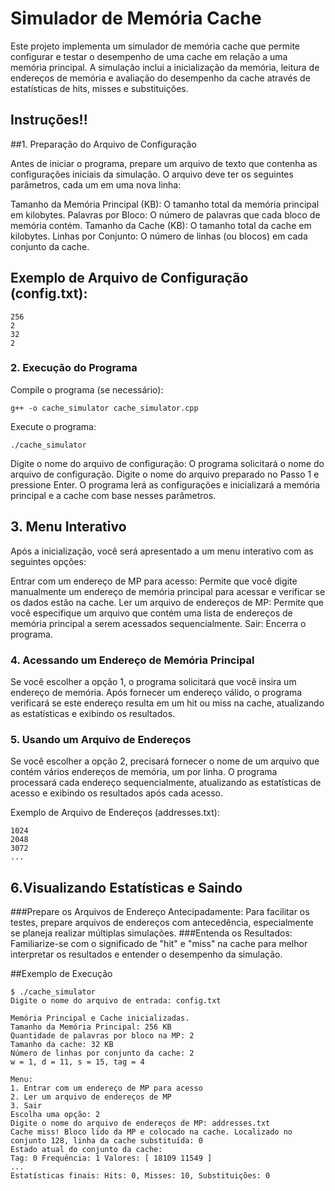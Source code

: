 # Simulador de Memória Cache
Este projeto implementa um simulador de memória cache que permite configurar e testar o desempenho de uma cache em relação a uma memória principal. A simulação inclui a inicialização da memória, leitura de endereços de memória e avaliação do desempenho da cache através de estatísticas de hits, misses e substituições.


## Instruções!!

##1. Preparação do Arquivo de Configuração

Antes de iniciar o programa, prepare um arquivo de texto que contenha as configurações iniciais da simulação. O arquivo deve ter os seguintes parâmetros, cada um em uma nova linha:

Tamanho da Memória Principal (KB): O tamanho total da memória principal em kilobytes.
Palavras por Bloco: O número de palavras que cada bloco de memória contém.
Tamanho da Cache (KB): O tamanho total da cache em kilobytes.
Linhas por Conjunto: O número de linhas (ou blocos) em cada conjunto da cache.

## Exemplo de Arquivo de Configuração (config.txt):

```
256
2
32
2
```

### 2. Execução do Programa

Compile o programa (se necessário):
```
g++ -o cache_simulator cache_simulator.cpp
```

Execute o programa:
```
./cache_simulator
```

Digite o nome do arquivo de configuração: O programa solicitará o nome do arquivo de configuração. Digite o nome do arquivo preparado no Passo 1 e pressione Enter. O programa lerá as configurações e inicializará a memória principal e a cache com base nesses parâmetros.

## 3. Menu Interativo
Após a inicialização, você será apresentado a um menu interativo com as seguintes opções:

Entrar com um endereço de MP para acesso: Permite que você digite manualmente um endereço de memória principal para acessar e verificar se os dados estão na cache.
Ler um arquivo de endereços de MP: Permite que você especifique um arquivo que contém uma lista de endereços de memória principal a serem acessados sequencialmente.
Sair: Encerra o programa.

### 4. Acessando um Endereço de Memória Principal

Se você escolher a opção 1, o programa solicitará que você insira um endereço de memória. Após fornecer um endereço válido, o programa verificará se este endereço resulta em um hit ou miss na cache, atualizando as estatísticas e exibindo os resultados.

### 5. Usando um Arquivo de Endereços

Se você escolher a opção 2, precisará fornecer o nome de um arquivo que contém vários endereços de memória, um por linha. O programa processará cada endereço sequencialmente, atualizando as estatísticas de acesso e exibindo os resultados após cada acesso.

Exemplo de Arquivo de Endereços (addresses.txt):
```
1024
2048
3072
...
```

## 6.Visualizando Estatísticas e Saindo

###Prepare os Arquivos de Endereço Antecipadamente: Para facilitar os testes, prepare arquivos de endereços com antecedência, especialmente se planeja realizar múltiplas simulações.
###Entenda os Resultados: Familiarize-se com o significado de "hit" e "miss" na cache para melhor interpretar os resultados e entender o desempenho da simulação.

##Exemplo de Execução
```
$ ./cache_simulator
Digite o nome do arquivo de entrada: config.txt

Memória Principal e Cache inicializadas.
Tamanho da Memória Principal: 256 KB
Quantidade de palavras por bloco na MP: 2
Tamanho da cache: 32 KB
Número de linhas por conjunto da cache: 2
w = 1, d = 11, s = 15, tag = 4

Menu:
1. Entrar com um endereço de MP para acesso
2. Ler um arquivo de endereços de MP
3. Sair
Escolha uma opção: 2
Digite o nome do arquivo de endereços de MP: addresses.txt
Cache miss! Bloco lido da MP e colocado na cache. Localizado no conjunto 128, linha da cache substituída: 0
Estado atual do conjunto da cache:
Tag: 0 Frequência: 1 Valores: [ 18109 11549 ]
...
Estatísticas finais: Hits: 0, Misses: 10, Substituições: 0
```

